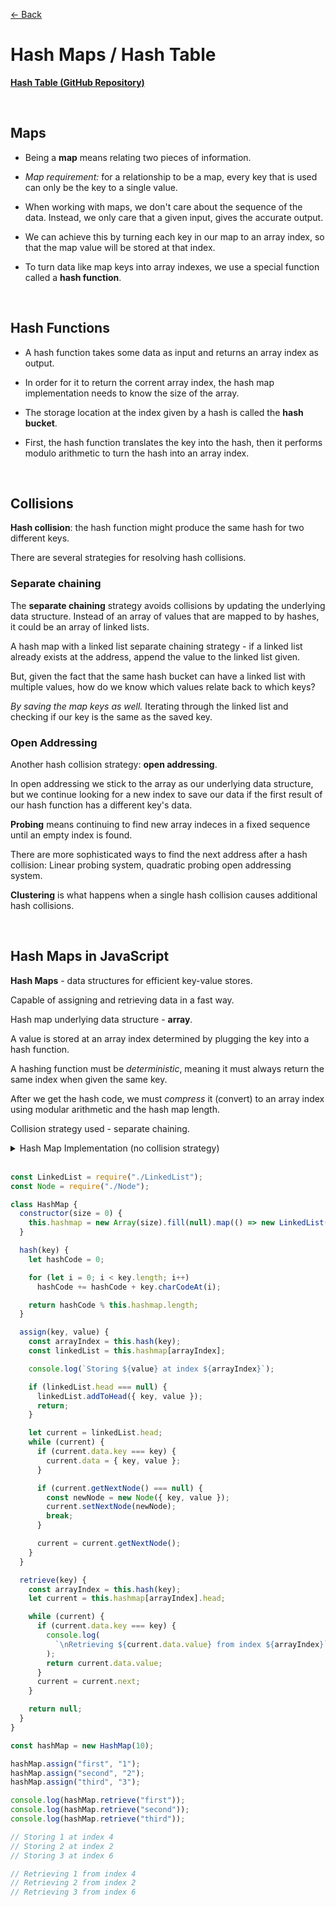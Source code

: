 [&larr; Back](./../README.md)

# Hash Maps / Hash Table

[**Hash Table (GitHub Repository)**](https://github.com/trekhleb/javascript-algorithms/tree/master/src/data-structures/hash-table)

<br>

## Maps

- Being a **map** means relating two pieces of information.

- _Map requirement:_ for a relationship to be a map, every key that is used can only be the key to a single value.

- When working with maps, we don't care about the sequence of the data. Instead, we only care that a given input, gives the accurate output.

- We can achieve this by turning each key in our map to an array index, so that the map value will be stored at that index.

- To turn data like map keys into array indexes, we use a special function called a **hash function**.

<br>

## Hash Functions

- A hash function takes some data as input and returns an array index as output.

- In order for it to return the corrent array index, the hash map implementation needs to know the size of the array.

- The storage location at the index given by a hash is called the **hash bucket**.

- First, the hash function translates the key into the hash, then it performs modulo arithmetic to turn the hash into an array index.

<br>

## Collisions

**Hash collision**: the hash function might produce the same hash for two different keys.

There are several strategies for resolving hash collisions.

### Separate chaining

The **separate chaining** strategy avoids collisions by updating the underlying data structure. Instead of an array of values that are mapped to by hashes, it could be an array of linked lists.

A hash map with a linked list separate chaining strategy - if a linked list already exists at the address, append the value to the linked list given.

But, given the fact that the same hash bucket can have a linked list with multiple values, how do we know which values relate back to which keys?

_By saving the map keys as well._ Iterating through the linked list and checking if our key is the same as the saved key.

### Open Addressing

Another hash collision strategy: **open addressing**.

In open addressing we stick to the array as our underlying data structure, but we continue looking for a new index to save our data if the first result of our hash function has a different key's data.

**Probing** means continuing to find new array indeces in a fixed sequence until an empty index is found.

There are more sophisticated ways to find the next address after a hash collision: Linear probing system, quadratic probing open addressing system.

**Clustering** is what happens when a single hash collision causes additional hash collisions.

<br>

## Hash Maps in JavaScript

**Hash Maps** - data structures for efficient key-value stores.

Capable of assigning and retrieving data in a fast way.

Hash map underlying data structure - **array**.

A value is stored at an array index determined by plugging the key into a hash function.

A hashing function must be _deterministic_, meaning it must always return the same index when given the same key.

After we get the hash code, we must _compress_ it (convert) to an array index using modular arithmetic and the hash map length.

Collision strategy used - separate chaining.

<details>
<summary>Hash Map Implementation (no collision strategy)</summary>

```js
class HashMap {
  constructor(size = 0) {
    this.hashmap = new Array(size).fill(null);
  }

  hash(key) {
    let hashCode = 0;

    for (let i = 0; i < key.length; i++)
      hashCode += hashCode + key.charCodeAt(i);

    return hashCode % this.hashmap.length;
  }

  assign(key, value) {
    const arrayIndex = this.hash(key);
    this.hashmap[arrayIndex] = value;
  }

  retrieve(key) {
    const arrayIndex = this.hash(key);
    return this.hashmap[arrayIndex];
  }
}
```

</details>

<br>

```js
const LinkedList = require("./LinkedList");
const Node = require("./Node");

class HashMap {
  constructor(size = 0) {
    this.hashmap = new Array(size).fill(null).map(() => new LinkedList());
  }

  hash(key) {
    let hashCode = 0;

    for (let i = 0; i < key.length; i++)
      hashCode += hashCode + key.charCodeAt(i);

    return hashCode % this.hashmap.length;
  }

  assign(key, value) {
    const arrayIndex = this.hash(key);
    const linkedList = this.hashmap[arrayIndex];

    console.log(`Storing ${value} at index ${arrayIndex}`);

    if (linkedList.head === null) {
      linkedList.addToHead({ key, value });
      return;
    }

    let current = linkedList.head;
    while (current) {
      if (current.data.key === key) {
        current.data = { key, value };
      }

      if (current.getNextNode() === null) {
        const newNode = new Node({ key, value });
        current.setNextNode(newNode);
        break;
      }

      current = current.getNextNode();
    }
  }

  retrieve(key) {
    const arrayIndex = this.hash(key);
    let current = this.hashmap[arrayIndex].head;

    while (current) {
      if (current.data.key === key) {
        console.log(
          `\nRetrieving ${current.data.value} from index ${arrayIndex}`
        );
        return current.data.value;
      }
      current = current.next;
    }

    return null;
  }
}

const hashMap = new HashMap(10);

hashMap.assign("first", "1");
hashMap.assign("second", "2");
hashMap.assign("third", "3");

console.log(hashMap.retrieve("first"));
console.log(hashMap.retrieve("second"));
console.log(hashMap.retrieve("third"));

// Storing 1 at index 4
// Storing 2 at index 2
// Storing 3 at index 6

// Retrieving 1 from index 4
// Retrieving 2 from index 2
// Retrieving 3 from index 6
```

<br>
